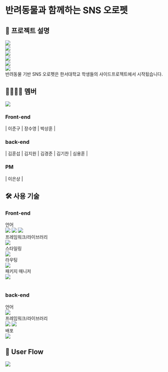 # **반려동물**과 함께하는 SNS **오로펫**
## :bookmark_tabs: 프로젝트 설명
<img src="https://img1.daumcdn.net/thumb/R1280x0/?scode=mtistory2&fname=https%3A%2F%2Fblog.kakaocdn.net%2Fdn%2FcXO9BG%2FbtrKuU2rnQf%2Fn5wBZezvo90eX51UHdZMXK%2Fimg.png"><br>
<img src="https://img1.daumcdn.net/thumb/R1280x0/?scode=mtistory2&fname=https%3A%2F%2Fblog.kakaocdn.net%2Fdn%2FoFUEp%2FbtrKuwOB2gQ%2F6CAVkIHoOX7KgSxLkyEKAk%2Fimg.png"><br>
<img src="https://img1.daumcdn.net/thumb/R1280x0/?scode=mtistory2&fname=https%3A%2F%2Fblog.kakaocdn.net%2Fdn%2FpgLEe%2FbtrKuwgIUGG%2FIIGI3D9jWYvwY2Fmzyvja1%2Fimg.png"><br>
<img src="https://img1.daumcdn.net/thumb/R1280x0/?scode=mtistory2&fname=https%3A%2F%2Fblog.kakaocdn.net%2Fdn%2FbPqSxH%2FbtrKwGWvEeV%2FY0m79NMAguOyG1fGHQN871%2Fimg.png"><br>
<img src="https://img1.daumcdn.net/thumb/R1280x0/?scode=mtistory2&fname=https%3A%2F%2Fblog.kakaocdn.net%2Fdn%2FCGqrZ%2FbtrKwhvQpoj%2FauZRHKW65x2fbjaR9Mk4Kk%2Fimg.png"><br>
<img src="https://img1.daumcdn.net/thumb/R1280x0/?scode=mtistory2&fname=https%3A%2F%2Fblog.kakaocdn.net%2Fdn%2FboS7R1%2FbtrKwin1oLB%2FZyOsWA9KoXXKGK7bPk8sn1%2Fimg.png"><br>
반려동물 기반 SNS 오로펫은 한서대학교 학생들의 사이드프로젝트에서 시작됬습니다.

## :family_man_woman_girl_boy: 멤버
<img src="https://img1.daumcdn.net/thumb/R1280x0/?scode=mtistory2&fname=https%3A%2F%2Fblog.kakaocdn.net%2Fdn%2FpeXGs%2FbtrKvE5WIJy%2FHoueZwjqAbCTNoF9FLkbN1%2Fimg.png"><br>
### Front-end ###
| 이준구 | 장수영 | 박상훈 |
### back-end ###
| 김훈섭 | 김지원 | 김경준 | 김기찬 | 심용훈 |
### PM ###
| 이은상 |
## :hammer_and_wrench: 사용 기술
### Front-end

언어<br>
<img src="https://img.shields.io/badge/HTML5-E34F26?style=flat-square&logo=HTML5&logoColor=white"/> <img src="https://img.shields.io/badge/CSS3-1572B6?style=flat-square&logo=CSS3&logoColor=white"/> <img src="https://img.shields.io/badge/Javascript-F7DF1E?style=flat-square&logo=Javascript&logoColor=white"/> 
<br>
프레임워크/라이브러리<br>
<img src="https://img.shields.io/badge/React-61DAFB?style=flat-square&logo=React&logoColor=white"/><br>
스타일링<br>
<img src="https://img.shields.io/badge/styled_components-DB7093?style=flat-square&logo=styled-components&logoColor=white"/><br>
라우팅<br>
<img src="https://img.shields.io/badge/React_router-CA4245?style=flat-square&logo=react-router&logoColor=white"/><br>
패키지 매니저<br>
<img src="https://img.shields.io/badge/Yarn-2C8EBB?style=flat-square&logo=Yarn&logoColor=white"/><br>
<br>


### back-end

언어<br>
<img src="https://img.shields.io/badge/Python-3776AB?style=flat-square&logo=Python&logoColor=white"/><br>
프레임워크/라이브러리<br>
<img src="https://img.shields.io/badge/Django-092E20?style=flat-square&logo=django&logoColor=white"/> 
<img src="https://img.shields.io/badge/DRF-092E20?style=flat-square&logo=django&logoColor=white"/><br>
배포<br>
<img src="https://img.shields.io/badge/Amazon_AWS-232F3E?style=flat-square&logo=Amazon AWS&logoColor=white"/>
<br>
## 🚢 User Flow
<img src="https://img1.daumcdn.net/thumb/R1280x0/?scode=mtistory2&fname=https%3A%2F%2Fblog.kakaocdn.net%2Fdn%2FdjmPlG%2FbtrKAiu89JL%2FgMnmK4aeMi4t96NVZhCpCk%2Fimg.png"/>

